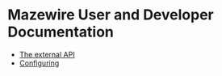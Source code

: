 # Mazewire User and Developer Documentation

- [The external API](./api.md)
- [Configuring](./env.md)
